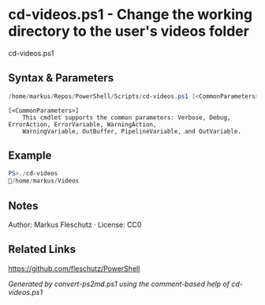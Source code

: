 # cd-videos.ps1 - Change the working directory to the user's videos folder

cd-videos.ps1

## Syntax & Parameters
```powershell
/home/markus/Repos/PowerShell/Scripts/cd-videos.ps1 [<CommonParameters>]
```

```
[<CommonParameters>]
    This cmdlet supports the common parameters: Verbose, Debug, ErrorAction, ErrorVariable, WarningAction, 
    WarningVariable, OutBuffer, PipelineVariable, and OutVariable.
```

## Example
```powershell
PS>./cd-videos
📂/home/markus/Videos
```


## Notes
Author: Markus Fleschutz · License: CC0

## Related Links
https://github.com/fleschutz/PowerShell

*Generated by convert-ps2md.ps1 using the comment-based help of cd-videos.ps1*
